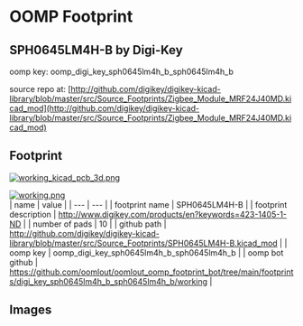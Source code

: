 # OOMP Footprint  
## SPH0645LM4H-B  by Digi-Key  
  
oomp key: oomp_digi_key_sph0645lm4h_b_sph0645lm4h_b  
  
source repo at: [http://github.com/digikey/digikey-kicad-library/blob/master/src/Source_Footprints/Zigbee_Module_MRF24J40MD.kicad_mod](http://github.com/digikey/digikey-kicad-library/blob/master/src/Source_Footprints/Zigbee_Module_MRF24J40MD.kicad_mod)  
## Footprint  
  
[![working_kicad_pcb_3d.png](working_kicad_pcb_3d_600.png)](working_kicad_pcb_3d.png)  
  
[![working.png](working_600.png)](working.png)  
| name | value | 
| --- | --- | 
| footprint name | SPH0645LM4H-B | 
| footprint description | http://www.digikey.com/products/en?keywords=423-1405-1-ND | 
| number of pads | 10 | 
| github path | http://github.com/digikey/digikey-kicad-library/blob/master/src/Source_Footprints/SPH0645LM4H-B.kicad_mod | 
| oomp key | oomp_digi_key_sph0645lm4h_b_sph0645lm4h_b | 
| oomp bot github | https://github.com/oomlout/oomlout_oomp_footprint_bot/tree/main/footprints/digi_key_sph0645lm4h_b_sph0645lm4h_b/working | 
## Images  
